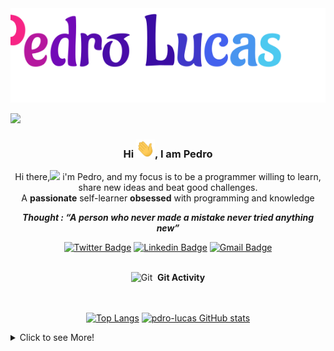 <!-----------------------------------------------------------------------------------------------------------------------------------------------------------------------INTRO-->

<div align="center">
  <img src="https://github.com/pdro-lucas/pdro-lucas/blob/main/header-logo.svg" />
</div>

![](https://user-images.githubusercontent.com/73097560/115834477-dbab4500-a447-11eb-908a-139a6edaec5c.gif)

<h3 align="center">Hi
  <img src="https://raw.githubusercontent.com/ABSphreak/ABSphreak/master/gifs/Hi.gif" width="30px" />, I am Pedro
</h3>

<div align="center">
  Hi there,<img src="https://github.com/TheDudeThatCode/TheDudeThatCode/blob/master/Assets/Developer.gif" width="30px" />
  i'm Pedro, and my focus is to be a programmer willing to learn, share new ideas and beat good challenges.<br/>
  A <b>passionate</b> self-learner <b>obsessed</b> with programming and knowledge

  ***Thought : “A person who never made a mistake never tried anything new”***

<!----------------------------------------------------------------------------------------------------------------------------------------------------------------------SOCIAL-->

  [![Twitter Badge](https://img.shields.io/badge/-@pdrolucas_dev-F72585?style=flat-square&labelColor=F72585&logo=twitter&logoColor=white&link=https://twitter.com/pdrolucas_dev)](https://twitter.com/pdrolucas_dev) 
  [![Linkedin Badge](https://img.shields.io/badge/-PedroLucas-560BAD?style=flat-square&logo=Linkedin&logoColor=white&link=https://www.linkedin.com/in/diego-schell-fernandes/)](https://www.linkedin.com/in/diego-schell-fernandes/) 
  [![Gmail Badge](https://img.shields.io/badge/-pdrolucas.contato@gmail.com-3A0CA3?style=flat-square&logo=Gmail&logoColor=white&link=mailto:pdrolucas.contato@gmail.com)](mailto:pdrolucas.contato@gmail.com)
  
</div>
<!------------------------------------------------------------------------------------------------------------------------------------------------------------------------------>

<br/>

<!-------------------------------------------------------------------------------------------------------------------------------------------------------------- Git activity -->

<div align="center">
  <img src="https://media.giphy.com/media/QaMcXSekUWx7aogAUr/giphy.gif" width="30px" alt="Git" />&nbsp;
  <b>Git Activity</b>
</div>

<br/>

<div align="center">
    
  <br/>

  [![Top Langs](https://github-readme-stats.vercel.app/api/top-langs/?username=pdro-lucas&layout=compact&theme=outrun)](https://github.com/pdro-lucas)
  [![pdro-lucas GitHub stats](https://github-readme-stats.vercel.app/api?username=pdro-lucas&show_icons=true&theme=outrun)](https://github.com/pdro-lucas)

</div>

<!-------------------------------------------------------------------------------------------------------------------------------------------------------------------MORE INFO-->

<details>
  <summary>
    Click to see More!
  </summary>

<!-------------------------------------------------------------------------------------------------------------------------------------------------------------- Git trophies -->
  <br/>
  
  [![Typing SVG](https://readme-typing-svg.herokuapp.com?font=Architects+Daughter&color=5ADBFF&size=30&lines=♨︎+I+need+coffee;▷+Let's+go+again;⚛︎+Go+to+the+next+level!;✎+Learning...;✇+Robots?;☺︎+What+you+are+doing?;✦+The+universe+is+awesome)](https://git.io/typing-svg)

  <br/>

  <div align="center">
    <img src="https://github-profile-trophy.vercel.app/?username=pdro-lucas&theme=radical&margin-w=15&no-frame=true&no-bg=true" />
  </div>

  <br/>
  
<!---------------------------------------------------------------------------------------------------------------------------------------------------------- ABOUT ME SECTION -->

  ### Here's some facts about me:
  
  <br/>
  
  - 😊&nbsp; Pronouns: ***He/His***<br />
  - 📚&nbsp; I’m currently learning about **Machine Learning**<br />
  - 🔍&nbsp; I’m looking to collaborate with any **Open - Source data science projects**<br />
  - 👻&nbsp; Ask from me anything you want, If I am alive I will answer within seconds<br />
  - 🌈&nbsp; Fun fact : *I'm very perfectionist and creative*<br />

  <br/>
  
<!---------------------------------------------------------------------------------------------------------------------------------------- Technologies and Languages Section -->

### Languages and tools

<br/>

<div align="center">

![Python](https://img.shields.io/badge/Python%20-%2314354C.svg?logo=python&logoColor=white)
![JavaScript](https://img.shields.io/badge/JavaScript%20-%23F7DF1E.svg?logo=javascript&logoColor=black)
![HTML](https://img.shields.io/badge/HTML5-E34F26?logo=html5&logoColor=white)
![CSS](https://img.shields.io/badge/CSS3-1572B6?logo=css3&logoColor=white)
![Sass](https://img.shields.io/badge/Sass-CC6699?logo=sass&logoColor=white)
![ReactJS](https://img.shields.io/badge/React-20232A?logo=react&logoColor=61DAFB)
![ViteJS](https://img.shields.io/badge/Vite-B73BFE?logo=vite&logoColor=FFD62E)
![Styled Components](https://img.shields.io/badge/styled--components-DB7093?logo=styled-components&logoColor=white)
![Tailwindcss](https://img.shields.io/badge/Tailwind_CSS-38B2AC?logo=tailwind-css&logoColor=white)
![Bootstrap](https://img.shields.io/badge/Bootstrap-%23563D7C.svg?logo=bootstrap&logoColor=white)
![NodeJS](https://img.shields.io/badge/Node.js-339933?logo=nodedotjs&logoColor=white)
![ExpressJS](https://img.shields.io/badge/Express.js-000000?logo=express&logoColor=white)
![Sublime](https://img.shields.io/badge/sublime_text-%23575757.svg?&&logo=sublime-text&logoColor=important)
![Colab](https://img.shields.io/badge/Colab-F9AB00?&logo=googlecolab&color=525252)
![Jupyter](https://img.shields.io/badge/Jupyter-F37626.svg?&&logo=Jupyter&logoColor=white)
![Git](https://img.shields.io/badge/Git-F05032?&logo=git&logoColor=white)
![Linux](https://img.shields.io/badge/Linux-FCC624?&logo=linux&logoColor=black)
![StackOverflow](https://img.shields.io/badge/Stack_Overflow-FE7A16?&logo=stack-overflow&logoColor=white)
![Dribble](https://img.shields.io/badge/Dribbble-EA4C89?&logo=dribbble&logoColor=white)
![HackerRank](https://img.shields.io/badge/-Hackerrank-2EC866?&logo=HackerRank&logoColor=white)
![Kaggle](https://img.shields.io/badge/Kaggle-20BEFF?&logo=Kaggle&logoColor=white)
![Insomnia](https://img.shields.io/badge/Insomnia-5849be?&logo=Insomnia&logoColor=white)

</div>

<br/>
<a href="https://www.youtube.com/watch?v=dQw4w9WgXcQ"><img src="https://user-images.githubusercontent.com/73097560/115834477-dbab4500-a447-11eb-908a-139a6edaec5c.gif"></a>


</detail>
